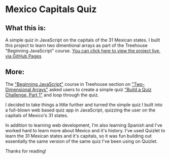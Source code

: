 # Mexico Capitals Quiz

## What this is:

A simple quiz in JavaScript on the capitals of the 31 Mexican states. I built this project to learn two dimentional arrays as part of the Treehouse "Beginning JavaScript" course. [You can click here to view the project live, via GitHub Pages](https://westonludeke.github.io/mexico-capitals-quiz/)

## More:

The ["Beginning JavaScript"](https://teamtreehouse.com/tracks/beginning-javascript) course in Treehouse section on ["Two-Dimensional Arrays"](https://teamtreehouse.com/library/twodimensional-arrays) asked users to create a simple quiz ["Build a Quiz Challenge, Part 1"](https://teamtreehouse.com/library/build-a-quiz-challenge-part-1) and loop through the quiz.

I decided to take things a little further and turned the simple quiz I built into a full-blown web based quiz app in JavaScript, quizzing the user on the capitals of Mexico's 31 states. 

In addition to learning web development, I'm also learning Spanish and I've worked hard to learn more about Mexico and it's history. I've used Quizlet to learn the 31 Mexican states and it's capitals, so it was fun building out essentially the same version of the same quiz I've been using on Quizlet.

Thanks for reading!